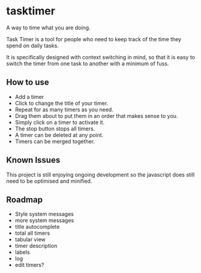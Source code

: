 tasktimer
=========

A way to time what you are doing.

Task Timer is a tool for people who need to keep track of the time they spend on daily tasks.

It is specifically designed with context switching in mind, so that it is easy to switch the timer from one task to another with a minimum of fuss.

How to use
-------------

- Add a timer
- Click to change the title of your timer.
- Repeat for as many timers as you need.
- Drag them about to put them in an order that makes sense to you.
- Simply click on a timer to activate it.
- The stop button stops all timers.
- A timer can be deleted at any point.
- Timers can be merged together.


Known Issues
--------------

This project is still enjoying ongoing development so the javascript does still need to be optimised and minified.

Roadmap
---------

- Style system messages
- more system messages
- title autocomplete
- total all timers
- tabular view
- timer description
- labels
- log
- edit timers?
